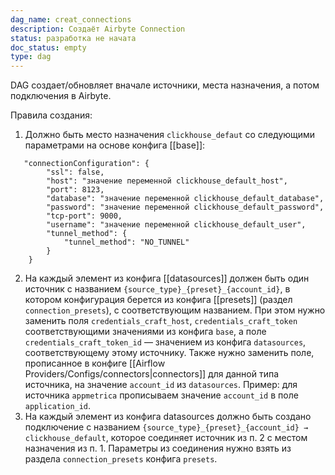 ```yaml
---
dag_name: creat_connections
description: Создаёт Airbyte Connection
status: разработка не начата
doc_status: empty
type: dag
---
```

DAG создает/обновляет вначале источники, места назначения, а потом подключения в Airbyte.

Правила создания:
1. Должно быть место назначения `clickhouse_defaut` со следующими параметрами на основе конфига [[base]]:
```
   "connectionConfiguration": {
        "ssl": false,
        "host": "значение переменной clickhouse_default_host",
        "port": 8123,
        "database": "значение переменной clickhouse_default_database",
        "password": "значение переменной clickhouse_default_password",
        "tcp-port": 9000,
        "username": "значение переменной clickhouse_default_user",
        "tunnel_method": {
            "tunnel_method": "NO_TUNNEL"
        }
    }
```
2. На каждый элемент из конфига [[datasources]] должен быть один источник с названием `{source_type}_{preset}_{account_id}`, в котором конфигурация берется из конфига [[presets]] (раздел `connection_presets`), с соответствующим названием. При этом нужно заменить поля `credentials_craft_host`, `credentials_craft_token` соответствующими значениями из конфига `base`, а поле `credentials_craft_token_id` — значением из конфига `datasources`, соответствующему этому источнику. Также нужно заменить поле, прописанное в конфиге [[Airflow Providers/Configs/connectors|connectors]] для данной типа источника, на значение `account_id` из `datasources`. Пример: для источника `appmetrica` прописываем значение `account_id` в поле `application_id`.
3. На каждый элемент из конфига datasources должно быть создано подключение с названием `{source_type}_{preset}_{account_id} → clickhouse_default`, которое соединяет источник из п. 2 с местом назначения из п. 1. Параметры из соединения нужно взять из раздела `connection_presets` конфига `presets`.